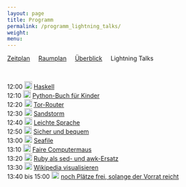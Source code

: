 ```yaml
---
layout: page
title: Programm
permalink: /programm_lightning_talks/
weight: 
menu: 
---
```

<a href="../programm/">Zeitplan</a>&nbsp;&nbsp;&nbsp;&nbsp;
<a href="../programm_raumplan/">Raumplan</a>&nbsp;&nbsp;&nbsp;&nbsp;
<a href="../programm_ueberblick">Überblick</a>&nbsp;&nbsp;&nbsp;&nbsp;
Lightning Talks

<br />

12:00 <img height = "18" src="../images/lightning.svg"> <a href="../programm/blechschmidt-haskell">Haskell</a><br />
12:10 <img height = "18" src="../images/lightning.svg"> <a href="../programm/willbold-python_kinder_buch">Python-Buch&nbsp;für&nbsp;Kinder</a><br />
12:20 <img height = "18" src="../images/lightning.svg"> <a href="../programm/stadelmeier_wannenmacher-tor_router">Tor-Router</a><br />
12:30 <img height = "18" src="../images/lightning.svg"> <a href="../programm/blechschmidt-sandstorm">Sandstorm</a><br />
12:40 <img height = "18" src="../images/lightning.svg"> <a href="../programm/helmle-einfache_sprache">Leichte&nbsp;Sprache</a><br />
12:50 <img height = "18" src="../images/lightning.svg"> <a href="../programm/koelbel-desktop_auth">Sicher&nbsp;und&nbsp;bequem</a><br />
13:00 <img height = "18" src="../images/lightning.svg"> <a href="../programm/giesen-seafile">Seafile</a><br />
13:10 <img height = "18" src="../images/lightning.svg"> <a href="../programm/widmayer-nagerit">Faire&nbsp;Computermaus</a><br/>
13:20 <img height = "18" src="../images/lightning.svg"> <a href="../programm/franke-ruby">Ruby&nbsp;als&nbsp;sed-&nbsp;und&nbsp;awk-Ersatz</a><br />
13:30 <img height = "18" src="../images/lightning.svg"> <a href="../programm/humm-wikipedia">Wikipedia&nbsp;visualisieren</a><br />
13:40&nbsp;bis&nbsp;15:00 <img height = "18" src="../images/lightning.svg"> <a href="http://www.tuebix.org/callforpapers/">noch Plätze frei, solange der Vorrat reicht</a>
